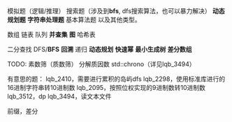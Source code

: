 模拟题（逻辑/推理）
搜索题（涉及到**bfs**, dfs搜索算法，也可以暴力解决）
**动态规划题**
**字符串处理题**
基本算法题
以及其他类型。

数组
链表
队列
**并查集**
**图**
哈希表

二分查找
DFS/**BFS**
**回溯**
递归
**动态规划**
**快速幂**
**最小生成树**
**差分数组**

TODO:
素数筛（质数筛）
分解质因数
std::chrono（详见lqb_3494）

有意思的题：
lqb_2410，需要进行累积的岛屿dfs
lqb_2298，使用标准库进行的16进制字符串转10进制数
lqb_2095，按照位权实现的9进制数转10进制数
lqb_3512，dp
lqb_3494，读文本文件

前缀，差分